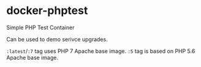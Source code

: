 # docker-phptest
Simple PHP Test Container

Can be used to demo serivce upgrades.

`:latest`/`:7` tag uses PHP 7 Apache base image.
`:5` tag is based on PHP 5.6 Apache base image.
